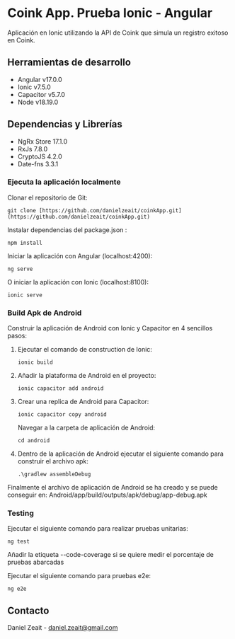 # Coink App. Prueba Ionic - Angular

Aplicación en Ionic utilizando la API de Coink que simula un registro exitoso en Coink.

## Herramientas de desarrollo

- Angular v17.0.0
- Ionic v7.5.0
- Capacitor v5.7.0
- Node v18.19.0

## Dependencias y Librerías

- NgRx Store 17.1.0
- RxJs 7.8.0
- CryptoJS 4.2.0
- Date-fns 3.3.1


### Ejecuta la aplicación localmente

Clonar el repositorio de Git:
```
git clone [https://github.com/danielzeait/coinkApp.git](https://github.com/danielzeait/coinkApp.git)
```

Instalar dependencias del package.json :

```
npm install 
```

Iniciar la aplicación con Angular (localhost:4200):

```
ng serve
```

O iniciar la aplicación con Ionic (localhost:8100):

```
ionic serve
```


### Build Apk de Android

Construir la aplicación de Android con Ionic y Capacitor en 4 sencillos pasos:

1.  Ejecutar el comando de construction de Ionic:

    ```
    ionic build
    ```

2.  Añadir la plataforma de Android en el proyecto:

    ```
    ionic capacitor add android
    ```

3.  Crear una replica de Android para Capacitor:

    ```
    ionic capacitor copy android
    ```

    Navegar a la carpeta de aplicación de Android:

    ```
    cd android
    ```

4.  Dentro de la aplicación de Android ejecutar el siguiente comando para construir el archivo apk:

    ```
    .\gradlew assembleDebug
    ```

Finalmente el archivo de aplicación de Android se ha creado y se puede conseguir en:
Android/app/build/outputs/apk/debug/app-debug.apk


### Testing 

Ejecutar el siguiente comando para realizar pruebas unitarias:

```
ng test 
```
Añadir la etiqueta --code-coverage si se quiere medir el porcentaje de pruebas abarcadas


Ejecutar el siguiente comando para pruebas e2e:

```
ng e2e 
```

## Contacto

Daniel Zeait - daniel.zeait@gmail.com

